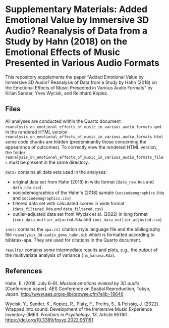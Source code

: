 # Supplementary Materials: Added Emotional Value by Immersive 3D Audio? Reanalysis of Data from a Study by Hahn (2018) on the Emotional Effects of Music Presented in Various Audio Formats
This repository supplements the paper <q>Added Emotional Value by Immersive 3D Audio? Reanalysis of Data from a Study by Hahn (2018) on the Emotional Effects of Music Presented in Various Audio Formats</q> by Kilian Sander, Yves Wycisk, and Reinhard Kopiez.

## Files
All analyses are conducted within the Quarto document
`reanalysis_on_emotional_effects_of_music_in_various_audio_formats.qmd`.
In the rendered HTML version
`reanalysis_on_emotional_effects_of_music_in_various_audio_formats.html`
some code chunks are hidden
(predominantly those concerning the appearance of outcomes).
To correctly view the rendered HTML version, the folder
`reanalysis_on_emotional_effects_of_music_in_various_audio_formats_files`
must be present in the same directory.

`data/` contains all data sets used in the analyses:

* original data set from Hahn (2018) in wide format (`data_raw.Rda` and `data_raw.csv`).
* sociodemographics of the Hahn's (2018) sample (`sociodemographics.Rda` and `sociodemographics.csv`)
* filtered data set with calculated scores in wide format (`data_filtered.Rda` and `data_filtered.csv`)
* outlier-adjusted data set from Wycisk et al. (2022) in long format (`imei_data_outlier_adjusted.Rda` and `imei_data_outlier_adjusted.csv`)

`inst/` contains the `apa.csl` citation style language file and the bibliography file `reanalysis_3d-audio_gems_hahn.bib` which is formatted according to biblatex-apa. They are used for citations in the Quarto document.

`results/` contains some intermediate results and plots, e.g., the output of the multivariate analysis of variance (`rm_manova.Rda`).

## References
Hahn, E. (2018, July 6&#8211;9). *Musical emotions evoked by 3D audio* [Conference paper]. AES Conference on Spatial Reproduction, Tokyo, Japan. http://www.aes.org/e-lib/browse.cfm?elib=19640

Wycisk, Y., Sander, K., Kopiez, R., Platz, F., Preihs, S., & Peissig, J. (2022). Wrapped into sound: Development of the Immersive Music Experience Inventory (IMEI). *Frontiers in Psychology*, *13*, Article 951161. https://doi.org/10.3389/fpsyg.2022.951161

